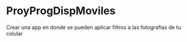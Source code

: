# ProyProgDispMoviles
Crear una app en donde se pueden aplicar filtros a las fotografías de tu celular
